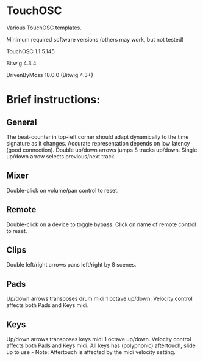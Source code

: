 # TouchOSC
 Various TouchOSC templates.
 
 Minimum required software versions (others may work, but not tested)
 
 TouchOSC 1.1.5.145
 
 Bitwig 4.3.4
 
 DrivenByMoss 18.0.0 (Bitwig 4.3+)
 
# Brief instructions:

## General
 The beat-counter in top-left corner should adapt dynamically to the time signature as it changes. Accurate representation depends on low latency (good connection).
 Double up/down arrows jumps 8 tracks up/down.
 Single up/down arrow selects previous/next track.

## Mixer
 Double-click on volume/pan control to reset.
 
## Remote
 Double-click on a device to toggle bypass.
 Click on name of remote control to reset.
 
## Clips
 Double left/right arrows pans left/right by 8 scenes.

## Pads
 Up/down arrows transposes drum midi 1 octave up/down.
 Velocity control affects both Pads and Keys midi.
 
## Keys
 Up/down arrows transposes keys midi 1 octave up/down.
 Velocity control affects both Pads and Keys midi.
 All keys has (polyphonic) aftertouch, slide up to use - Note: Aftertouch is affected by the midi velocity setting.
